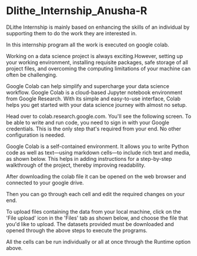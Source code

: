 # Dlithe_Internship_Anusha-R
DLithe Internship is mainly based on enhancing the skills of an individual by supporting them to do the work they are interested in.

In this internship program all the work is executed on google colab.

Working on a data science project is always exciting.However, setting up your working environment, installing requisite packages, safe storage of all project files, and overcoming the computing limitations of your machine can often be challenging.

Google Colab can help simplify and supercharge your data science workflow.
Google Colab is a cloud-based Jupyter notebook environment from Google Research. With its simple and easy-to-use interface, Colab helps you get started with your data science journey with almost no setup.


Head over to colab.research.google.com. You'll see the following screen. To be able to write and run code, you need to sign in with your Google credentials. This is the only step that's required from your end. No other configuration is needed.


Google Colab is a self-contained environment. It allows you to write Python code as well as text—using markdown cells—to include rich text and media, as shown below. This helps in adding instructions for a step-by-step walkthrough of the project, thereby improving readability.


After downloading the colab file it can be opened on the web browser and connected to your google drive.


Then you can go through each cell and edit the required changes on your end.


To upload files containing the data from your local machine, click on the 'File upload' icon in the 'Files' tab as shown below, and choose the file that you'd like to upload. The datasets provided must be downloaded and opened through the above steps to execute the programs.


All the cells can be run individually or all at once through the Runtime option above.





